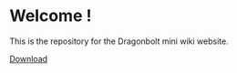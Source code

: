 # Welcome !

This is the repository for the Dragonbolt mini wiki website.

<a href="DB-Wiki.apk" download="DB_Wiki"> Download </a>
